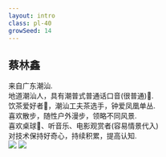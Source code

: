 ```yaml
---
layout: intro
class: pl-40
growSeed: 14
---
```


## 蔡林鑫

<div class="leading-10 opacity-80 mr-60 mt-4">
来自广东潮汕.<br>
地道潮汕人，具有潮普式普通话口音(很普通)😬.<br>
饮茶爱好者🍵，潮汕工夫茶选手，钟爱凤凰单丛.<br>
喜欢散步，随性户外漫步，领略不同风景.<br>
喜欢桌球🎱、听音乐、电影观赏者(容易情景代入)<br>
对技术保持好奇心，持续积累，提高认知.<br>
</div>

<img src="/c-l-x.png" v-click absolute top-45 right-20 w-50 />
<img src="/hi.png" v-after absolute top-37 right-18 w-8 rotate-10 delay-300 />

<div flex="~ gap2">

</div>
